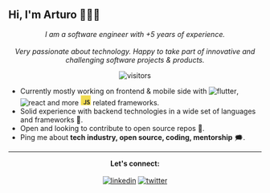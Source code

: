 <h2>Hi, I'm Arturo 👋👨‍💻</h2>
<p align="center">
<i>I am a software engineer with +5 years of experience. <br><br>Very passionate about technology. Happy to take part of innovative and challenging software projects & products.</i>
</p>
<p align="center">
<img src="https://komarev.com/ghpvc/?username=caghp94&color=brightgreen&label=visitors" alt="visitors">
</p>

- Currently mostly working on frontend & mobile side with <img src="https://www.vectorlogo.zone/logos/flutterio/flutterio-icon.svg" alt="flutter" height="20">, <img src="https://reactnative.dev/img/header_logo.svg" alt="react" height="20"> and more <img src="https://raw.githubusercontent.com/devicons/devicon/master/icons/javascript/javascript-original.svg" alt="js" height="20"> related frameworks.
- Solid experience with backend technologies in a wide set of languages and frameworks 🚀.
- Open and looking to contribute to open source repos 🤝.
- Ping me about **tech industry, open source, coding, mentorship** 🗯️.

<hr>
<p align="center">
  <b>Let's connect:</b>
  <br><br>
  <a href="https://www.linkedin.com/in/aherrerap/"><img src="https://img.shields.io/badge/LinkedIn-0077B5?style=for-the-badge&logo=linkedin&logoColor=white" alt="linkedin"></a>
  <a href="https://twitter.com/caghp"><img src="https://img.shields.io/badge/Twitter-1DA1F2?style=for-the-badge&logo=twitter&logoColor=white" alt="twitter"></a>
</p>
